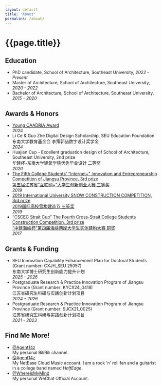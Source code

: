 ```yaml
---
layout: default
title: "About"
permalink: /about/
---
```

<h1 class="subpage-title">{{page.title}}</h1>
<div class="post-line"></div>

## Education
* PhD candidate, School of Architecture, Southeast University, _2022 - Present_
* Master of Architecture, School of Architecture, Southeast University, _2020 - 2022_
* Bachelor of Architecture, School of Architecture, Southeast University, _2015 - 2020_

## Awards & Honors
* <a href="https://caadria2024.org/young-caadria-award/" target="_blank">Young CAADRIA Award</a>  
  _2024_
* Li Ce & Guo Zhe Digital Design Scholarship, SEU Education Foundation  
  东南大学教育基金会 李策郭喆数字设计奖学金  
  _2024_
* Huajian Cup - Excellent graduation design of School of Architecture, Southeast University, 2nd prize  
  华建杯-东南大学建筑学院优秀毕业设计 二等奖  
  _2020_
* <a href="https://jyt.jiangsu.gov.cn/art/2019/11/29/art_58320_8830110.html" target="_blank">The Fifth College Students' "Internet+" Innovation and Entrepreneurship Competition of Jiangsu Province, 3rd prize<br>第五届江苏省“互联网+”大学生创新创业大赛 三等奖</a>  
  _2019_
* <a href="https://mp.weixin.qq.com/s/CGAgZolizSUpwOK2aUHU1g" target="_blank">2019 International University SNOW CONSTRUCTION COMPETITION, 3rd prize<br>2019国际高校雪构建造节 三等奖</a>  
  _2019_
* <a href="https://mp.weixin.qq.com/s/W18nk_L7iyhW81VjW4LuRw" target="_blank">“CSCEC Strait Cup” The Fourth Cross-Strait College Students Construction Competition, 3rd prize<br>“中建海峡杯”第四届海峡两岸大学生实体建构大赛 铜奖</a>  
  _2017_

## Grants & Funding
* SEU Innovation Capability Enhancement Plan for Doctoral Students (Grant number: CXJH\_SEU 25057)  
  东南大学博士研究生创新能力提升计划  
  _2025 - 2026_
* Postgraduate Research & Practice Innovation Program of Jiangsu Province (Grant number: KYCX24\_0418)  
  江苏省研究生科研与实践创新计划项目  
  _2024 - 2026_
* Postgraduate Research & Practice Innovation Program of Jiangsu Province (Grant number: SJCX21\_0025)  
  江苏省研究生科研与实践创新计划项目  
  _2021 - 2023_

[//]: # (## Working Experiences)

[//]: # (* Computational Designer, AESEU  )

[//]: # (  part-time position during Bachelor’s and Master’s studies  )

[//]: # (  _2019-2021_)

[//]: # ()
[//]: # (## Academic Appointments)

[//]: # (* CAADRIA Reviewer)

## Find Me More!
* <a href="https://space.bilibili.com/326919637" target="_blank">@Agent14z</a>  
  My personal BiliBili channel.
* <a href="https://music.163.com/#/user/home?id=108571671" target="_blank">@Agent14z</a>  
  My NetEase Cloud Music account. I am a rock 'n' roll fan and a guitarist in a college band named _HalfEdge_.
* <a href="/assets/qrcode_whereismymind.jpg" target="_blank">@WhereIsMyMind</a>  
  My personal WeChat Official Account.
